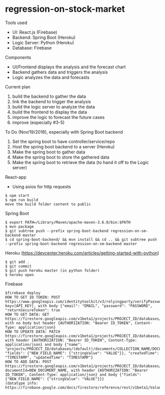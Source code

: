 # regression-on-stock-market

Tools used
* UI: React.js (Firebase)
* Backend: Spring Boot (Heroku)
* Logic Server: Python (Heroku)
* Database: Firebase

Components
- UI/Frontend displays the analysis and the forecast chart
- Backend gathers data and triggers the analysis
- Logic analyzes the data and forecasts


Current plan
1. build the backend to gather the data
2. link the backend to trigger the analysis
3. build the logic server to analyze the data
4. build the frontend to display the data
5. improve the logic to forecast the future cases
6. improve (especially #3-5)


To Do (Nov/19/2018), especially with Spring Boot backend
1. Set the spring boot to have controller/service/repo
2. Host the spring boot backend to a server (Heroku)
3. Make the spring boot to gather data
4. Make the spring boot to store the gathered data
5. Make the spring boot to retrieve the data (to hand it off to the Logic server)


React-app
* Using axios for http requests
```
$ npm start
$ npm run build
move the build folder content to public
```

Spring Boot
```
$ export PATH=/Library/Maven/apache-maven-3.6.0/bin:$PATH
$ mvn package
$ git subtree push --prefix spring-boot-backend regression-on-sm-backend master
$ cd spring-boot-backend/ && mvn install && cd .. && git subtree push --prefix spring-boot-backend regression-on-sm-backend master
```

Heroku (https://devcenter.heroku.com/articles/getting-started-with-python)
```
$ git add .
$ git commit
$ git push heroku master (in python folder)
$ heroku open
```

Firebase
```
$firebase deploy
HOW TO GET ID TOKEN: POST https://www.googleapis.com/identitytoolkit/v3/relyingparty/verifyPassword?key=[API_KEY], with body {"email": "EMAIL", "password": "PASSWORD", "returnSecureToken": true
HOW TO GET DATA: GET https://firestore.googleapis.com/v1beta1/projects/PROJECT_ID/databases/(default)/documents/COLLECTION_NAME/DOCUMENT_NAME, with no body but header {AUTHORIZATION: "Bearer ID_TOKEN", Content-Type: application/json}
HOW TO UPDATE DATA: PATCH https://firestore.googleapis.com/v1beta1/projects/PROJECT_ID/databases/(default)/documents/COLLECTION_NAME/DOCUMENT_NAME, with header {AUTHORIZATION: "Bearer ID_TOKEN", Content-Type: application/json} and body {"name": "projects/PROJECT_ID/databases/(default)/documents/COLLECTION_NAME/DOCUMENT_NAME", "fields": {"NEW_FIELD_NAME": {"stringValue": "VALUE"}}, "createdTime": "TIMESTAMP", "updatedTime": "TIMESTAMP"}
HOW TO ADD DATA: POST https://firestore.googleapis.com/v1beta1/projects/PROJECT_ID/databases/(default)/documents/COLLECTION_NAME?documentId=NEW_DOCUMENT_NAME, with header {AUTHORIZATION: "Bearer ID_TOKEN", Content-Type: application/json} and body {"fields": {"NEW_FIELD_NAME": {"stringValue": "VALUE"}}}
(datatype info: https://firebase.google.com/docs/firestore/reference/rest/v1beta1/Value)
```
